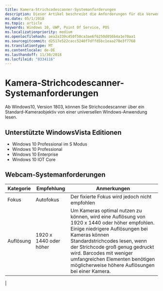 ```yaml
---
title: Kamera-Strichcodescanner-Systemanforderungen
description: Dieser Artikel beschreibt die Anforderungen für die Verwendung der Kamera-Strichcodescanner von einer UWP-App.
ms.date: 05/1/2018
ms.topic: article
keywords: Windows 10, UWP, Point Of Service, POS
ms.localizationpriority: medium
ms.openlocfilehash: aea2a339c450f50ca3ae6f6250d056b4a1e70aa1
ms.sourcegitcommit: d2517e522cacc5240f7dffd5bc1eaa278e3f7768
ms.translationtype: MT
ms.contentlocale: de-DE
ms.lasthandoff: 11/30/2018
ms.locfileid: "8334116"
---
```

# <a name="camera-barcode-scanner-system-requirements"></a>Kamera-Strichcodescanner-Systemanforderungen
Ab Windows10, Version 1803, können Sie Strichcodescanner über ein Standard-Kameraobjektiv von einer universellen Windows-Anwendung lesen.

## <a name="supported-windows-editions"></a>Unterstützte WindowsVista Editionen
- Windows 10 Professional im S Modus
- Windows 10 Professional
- Windows 10 Enterprise
- Windows 10 IOT Core


## <a name="webcam-requirements"></a>Webcam-Systemanforderungen
| Kategorie      | Empfehlung           | Anmerkungen |
| ------------- | ------------------------ | -------- |
| Fokus         | Autofokus               | Der fixierte Fokus wird jedoch nicht empfohlen |
| Auflösung    | 1920 x 1440 oder höher    | Um Kameras optimal nutzen zu können, wird eine Auflösung von 1920 x 1440 oder höher empfohlen.  Einige niedrigere Auflösungen bei Kameras können Standardstrichcodes lesen, wenn der Strichcode groß genug gedruckt wird. Barcodes mit weniger umfangreichen Elementen benötigen möglicherweise höhere Auflösungen bei einer Kamera. |
|

